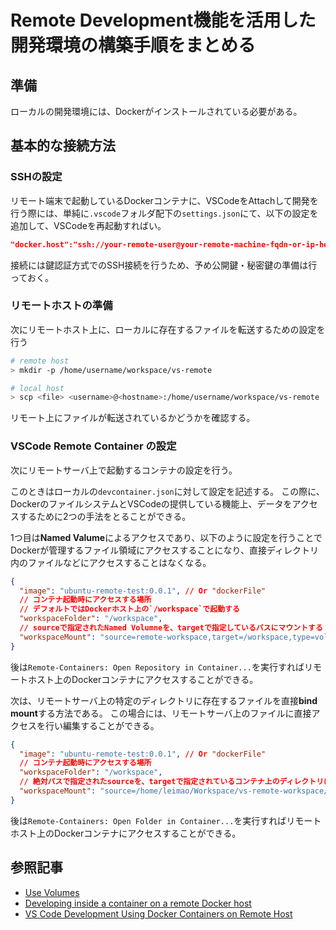# Remote Development機能を活用した開発環境の構築手順をまとめる

## 準備

ローカルの開発環境には、Dockerがインストールされている必要がある。

## 基本的な接続方法

### SSHの設定

リモート端末で起動しているDockerコンテナに、VSCodeをAttachして開発を行う際には、単純に`.vscode`フォルダ配下の`settings.json`にて、以下の設定を追加して、VSCodeを再起動すればい。

```json
"docker.host":"ssh://your-remote-user@your-remote-machine-fqdn-or-ip-here"
```

接続には鍵認証方式でのSSH接続を行うため、予め公開鍵・秘密鍵の準備は行っておく。

### リモートホストの準備

次にリモートホスト上に、ローカルに存在するファイルを転送するための設定を行う

```sh
# remote host
> mkdir -p /home/username/workspace/vs-remote

# local host
> scp <file> <username>@<hostname>:/home/username/workspace/vs-remote
```

リモート上にファイルが転送されているかどうかを確認する。

### VSCode Remote Container の設定

次にリモートサーバ上で起動するコンテナの設定を行う。

このときはローカルの`devcontainer.json`に対して設定を記述する。
この際に、DockerのファイルシステムとVSCodeの提供している機能上、データをアクセスするために2つの手法をとることができる。

1つ目は**Named Valume**によるアクセスであり、以下のように設定を行うことでDockerが管理するファイル領域にアクセスすることになり、直接ディレクトリ内のファイルなどにアクセスすることはなくなる。

```json
{
  "image": "ubuntu-remote-test:0.0.1", // Or "dockerFile"
  // コンテナ起動時にアクセスする場所
  // デフォルトではDockerホスト上の`/workspace`で起動する
  "workspaceFolder": "/workspace",
  // sourceで指定されたNamed Volumneを、targetで指定しているパスにマウントする
  "workspaceMount": "source=remote-workspace,target=/workspace,type=volume"
}
```

後は`Remote-Containers: Open Repository in Container...`を実行すればリモートホスト上のDockerコンテナにアクセスすることができる。

次は、リモートサーバ上の特定のディレクトリに存在するファイルを直接**bind mount**する方法である。
この場合には、リモートサーバ上のファイルに直接アクセスを行い編集することができる。

```json
{
  "image": "ubuntu-remote-test:0.0.1", // Or "dockerFile"
  // コンテナ起動時にアクセスする場所
  "workspaceFolder": "/workspace",
  // 絶対パスで指定されたsourceを、targetで指定されているコンテナ上のディレクトリにバインドする
  "workspaceMount": "source=/home/leimao/Workspace/vs-remote-workspace/,target=/workspace,type=bind,consistency=cached",
}
```

後は`Remote-Containers: Open Folder in Container...`を実行すればリモートホスト上のDockerコンテナにアクセスすることができる。

## 参照記事

- [Use Volumes](https://docs.docker.com/storage/volumes/)
- [Developing inside a container on a remote Docker host](https://code.visualstudio.com/docs/remote/containers-advanced#_developing-inside-a-container-on-a-remote-docker-host)
- [VS Code Development Using Docker Containers on Remote Host](https://leimao.github.io/blog/VS-Code-Development-Remote-Host-Docker/)
